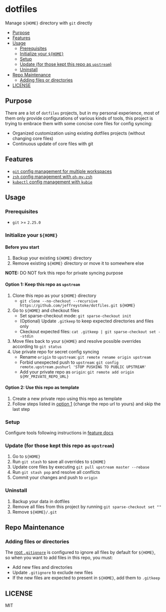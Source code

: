 # dotfiles

Manage `${HOME}` directory with `git` directly

- [Purpose](#purpose)
- [Features](#features)
- [Usage](#usage)
  - [Prerequisites](#prerequisites)
  - [Initialize your `${HOME}`](#initialize-your-home)
  - [Setup](#setup)
  - [Update (for those kept this repo as `upstream`)](#update-for-those-kept-this-repo-as-upstream)
  - [Uninstall](#uninstall)
- [Repo Maintenance](#repo-maintenance)
  - [Adding files or directories](#adding-files-or-directories)
- [LICENSE](#license)

## Purpose

There are a lot of `dotfiles` projects, but in my personal experience, most of them only provide configurations of various kinds of tools, this project is trying to embrace them with some concise core files for config syncing:

- Organized customization using existing dotfiles projects (without changing core files)
- Continuous update of core files with git

## Features

- [`git` config management for multiple workspaces](./docs/git.md)
- [`zsh` config management with `oh-my-zsh`](./docs/zsh.md)
- [`kubectl` config management with `kubie`](./docs/kubectl.md)

## Usage

### Prerequisites

- `git` >= `2.25.0`

### Initialize your `${HOME}`

#### Before you start

1. Backup your existing `${HOME}` directory
1. Remove existing `${HOME}` directory or move it to somewhere else

__NOTE:__ DO NOT fork this repo for private syncing purpose

#### Option 1: Keep this repo as `upstream`

1. Clone this repo as your `${HOME}` directory
    - `git clone --no-checkout --recursive https://github.com/jeffreystoke/dotfiles.git ${HOME}`
1. Go to `${HOME}` and checkout files
    - Set sparse-checkout mode: `git sparse-checkout init`
    - (Optional) Update `.gitkeep` to keep expected directories and files only
    - Ckeckout expected files: `cat .gitkeep | git sparse-checkout set --stdin`
1. Move files back to your `${HOME}` and resolve possible overrides according to `git status`
1. Use private repo for secret config syncing
   - Rename `origin` to `upstream`: `git remote rename origin upstream`
   - Forbid unexpected push to `upstream`: `git config remote.upstream.pushurl 'STOP PUSHING TO PUBLIC UPSTREAM'`
   - Add your private repo as `origin`: `git remote add origin ${MY_PRIVATE_REPO_URL}`

#### Option 2: Use this repo as template

1. Create a new private repo using this repo as template
1. Follow steps listed in [option 1](#option-1-keep-this-repo-as-upstream) (change the repo url to yours) and skip the last step

### Setup

Configure tools following instructions in [feature docs](#features)

### Update (for those kept this repo as `upstream`)

1. Go to `${HOME}`
1. Run `git stash` to save all overrides to `${HOME}`
1. Update core files by executing `git pull upstream master --rebase`
1. Run `git stash pop` and resolve all conflicts
1. Commit your changes and push to `origin`

### Uninstall

1. Backup your data in dotfiles
1. Remove all files from this project by running `git sparse-checkout set ""`
1. Remove `${HOME}/.git`

## Repo Maintenance

### Adding files or directories

The [root `.gitignore`](./.gitignore) is configured to ignore all files by default for `${HOME}`, so when you want to add files in this repo, you must:

- Add new files and directories
- Update `.gitignore` to exclude new files
- If the new files are expected to present in `${HOME}`, add them to `.gitkeep`

## LICENSE

MIT
